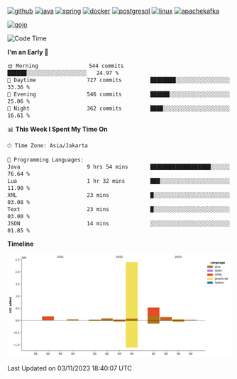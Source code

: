 <!-- [<img src='https://dev.karakun.com/assets/posts/2018-09-16-jc-java-article/3duke_suspects.jpg' alt='java'>](https://github.com/yeahbutstill) -->

[<img src='https://cdn.jsdelivr.net/npm/simple-icons@3.0.1/icons/github.svg' alt='github' height='40'>](https://github.com/yeahbutstill)  [<img src='https://cdn.jsdelivr.net/npm/simple-icons@3.0.1/icons/java.svg' alt='java' height='40'>](rahasia)  [<img src='https://cdn.jsdelivr.net/npm/simple-icons@3.0.1/icons/spring.svg' alt='spring' height='40'>](rahasia)  [<img src='https://cdn.jsdelivr.net/npm/simple-icons@3.0.1/icons/docker.svg' alt='docker' height='40'>](rahasia)  [<img src='https://cdn.jsdelivr.net/npm/simple-icons@3.0.1/icons/postgresql.svg' alt='postgresql' height='40'>](rahasia)  [<img src='https://cdn.jsdelivr.net/npm/simple-icons@3.0.1/icons/linux.svg' alt='linux' height='40'>](rahasia) [<img src='https://cdn.jsdelivr.net/npm/simple-icons@3.0.1/icons/apachekafka.svg' alt='apachekafka' height='40'>](rahasia)

[<img src='https://media.tenor.com/-8-KGI1eU8MAAAAd/jujutsu-kaisen-second-season.gif' alt='gojo'>](https://github.com/yeahbutstill)

<!--START_SECTION:waka-->
![Code Time](http://img.shields.io/badge/Code%20Time-2%2C396%20hrs%2022%20mins-blue)

**I'm an Early 🐤** 

```text
🌞 Morning                544 commits         ██████░░░░░░░░░░░░░░░░░░░   24.97 % 
🌆 Daytime                727 commits         ████████░░░░░░░░░░░░░░░░░   33.36 % 
🌃 Evening                546 commits         ██████░░░░░░░░░░░░░░░░░░░   25.06 % 
🌙 Night                  362 commits         ████░░░░░░░░░░░░░░░░░░░░░   16.61 % 
```


📊 **This Week I Spent My Time On** 

```text
🕑︎ Time Zone: Asia/Jakarta

💬 Programming Languages: 
Java                     9 hrs 54 mins       ███████████████████░░░░░░   76.64 % 
Lua                      1 hr 32 mins        ███░░░░░░░░░░░░░░░░░░░░░░   11.90 % 
XML                      23 mins             █░░░░░░░░░░░░░░░░░░░░░░░░   03.08 % 
Text                     23 mins             █░░░░░░░░░░░░░░░░░░░░░░░░   03.00 % 
JSON                     14 mins             ░░░░░░░░░░░░░░░░░░░░░░░░░   01.85 % 
```

**Timeline**

![Lines of Code chart](https://raw.githubusercontent.com/yeahbutstill/yeahbutstill/main/assets/bar_graph.png)


 Last Updated on 03/11/2023 18:40:07 UTC
<!--END_SECTION:waka-->
